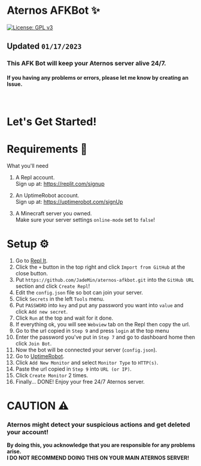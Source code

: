 # Aternos AFKBot ✨  
[![License: GPL v3](https://img.shields.io/badge/License-GPLv3-blue.svg)](/LICENSE)  
## Updated `01/17/2023`  

### This AFK Bot will keep your Aternos server alive 24/7.
#### If you having any problems or errors, please let me know by creating an Issue.
<br/>

# Let's Get Started!
# Requirements 🎒
What you'll need

1. A Repl account.  
	Sign up at: https://replit.com/signup

2. An UptimeRobot account.  
	Sign up at: https://uptimerobot.com/signUp

2. A Minecraft server you owned.  
	Make sure your server settings ``online-mode`` set to ``false``!


# Setup ⚙
1. Go to [Repl It](https://replit.com/).
2. Click the `+` button in the top right and click `Import from GitHub` at the close button.
4. Put `https://github.com/JadeMin/aternos-afkbot.git` into the `GitHub URL` section and click `Create Repl`!
5. Edit the `config.json` file so bot can join your server.
6. Click `Secrets` in the left `Tools` menu.
7. Put `PASSWORD` into `key` and put any password you want into `value` and click `Add new secret`.
8. Click `Run` at the top and wait for it done.
9. If everything ok, you will see `Webview` tab on the Repl then copy the url.
10. Go to the url copied in `Step 9` and press `login` at the top menu
11. Enter the password you've put in `Step 7` and go to dashboard home then click `Join Bot`.
12. Now the bot will be connected your server (`config.json`).
10. Go to [UptimeRobot](https://uptimerobot.com/dashboard).
11. Click `Add New Monitor` and select `Monitor Type` to `HTTP(s)`.
12. Paste the url copied in `Step 9` into `URL (or IP)`.
13. Click `Create Monitor` 2 times.
16. Finally... DONE! Enjoy your free 24/7 Aternos server.


# CAUTION ⚠
### Aternos might detect your suspicious actions and get deleted your account!  
**By doing this, you acknowledge that you are responsible for any problems arise.**  
**I DO NOT RECOMMEND DOING THIS ON YOUR MAIN ATERNOS SERVER!**